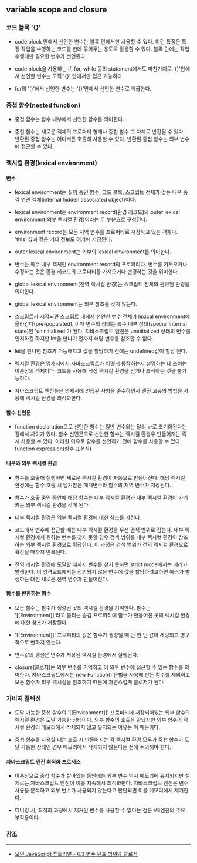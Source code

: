 ## variable scope and closure

### 코드 블록 '{}'

- code block 안에서 선언한 변수는 블록 안에서만 사용할 수 있다. 이런 특징은 특정 작업을 수행하는 코드를 한데 묶어두는 용도로 활용할 수 있다. 블록 안에는 작업 수행에만 필요한 변수가 선언된다.

- code block을 사용하는 if, for, while 등의 statement에서도 마찬가지로 '{}'안에서 선언한 변수는 오직 '{}' 안에서만 접근 가능하다.

- for의 '()'에서 선언한 변수는 '{}'안에서 선언한 변수로 취급한다.

### 중첩 함수(nested function)

- 중첩 함수는 함수 내부에서 선언한 함수를 의미한다.

- 중첩 함수는 새로운 객체의 프로퍼티 형태나 중첩 함수 그 자체로 반환될 수 있다. 반환된 중첩 함수는 어디서든 호출해 사용할 수 있다. 반환된 중첩 함수는 외부 변수에 접근할 수 있다.

### 렉시컬 환경(lexical environment)

#### 변수

- lexical environment는 실행 중인 함수, 코드 블록, 스크립트 전체가 갖는 내부 숨김 연관 객체(internal hidden associated object)이다.

- lexical environment는 environment record(환경 레코드)와 outer lexical environment(외부 렉시컬 환경)이라는 두 부분으로 구성된다.

- environment record는 모든 지역 변수를 프로퍼티로 저장하고 있는 객체다. 'this' 값과 같은 기타 정보도 여기에 저장된다.

- outer lexical environment는 외부의 lexical environment를 의미한다.

- 변수는 특수 내부 객체인 environment record의 프로퍼티다. 변수를 가져오거나 수정하는 것은 환경 레코드의 프로퍼티를 가져오거나 변경하는 것을 위미한다.

- global lexical environment(전역 렉시컬 환경)는 스크립트 전체와 관련된 환경을 의미한다.

- global lexical environment는 외부 참조를 갖지 않는다.

- 스크립트가 시작되면 스크립트 내에서 선언한 변수 전체가 lexical environment에 올라간다(pre-populated). 이때 변수의 상태는 특수 내부 상태(special internal state)인 'uninitialized'가 된다. 자바스크립트 엔진은 uninitialized 상태의 변수를 인지하긴 하지만 let을 만나기 전까지 해당 변수를 참조할 수 없다.

- let을 만나면 참조가 가능해지고 값을 할당하기 전에는 undefined값이 할당 된다.

- 렉시컬 환경은 명세서에서 자바스크립트가 어떻게 동작하는지 설명하는 데 쓰이는 이론상의 객체이다. 코드를 사용해 직접 렉시컬 환경을 얻거나 조작하는 것을 불가능하다.

- 자바스크립트 엔진들은 명세서에 언듭된 사항을 준수하면서 엔진 고유의 방법을 사용해 렉시컬 환경을 최적화한다.

#### 함수 선언문

- function declaration으로 선언한 함수는 일반 변수와는 달리 바로 초기화된다는 점에서 차이가 있다. 함수 선언문으로 선언한 함수는 렉시컬 환경우 만들어지는 즉시 사용할 수 있다. 이러한 이유로 함수를 선언하기 전에 함수를 사용할 수 있다. function expression(함수 표현식)

#### 내부와 외부 렉시컬 환경

- 함수를 호출해 실행하면 새로운 렉시컬 환경이 자동으로 만들어진다. 해당 렉시컬 환경에는 함수 호출 시 넘겨받은 매개변수와 함수의 지역 변수가 저장된다. 

- 함수가 호출 중인 동안에 해당 함수는 내부 렉시컬 환경과 내부 렉시컬 환경이 가리키는 외부 렉시컬 환경을 갖게 된다.

- 내부 렉시컬 환경은 외부 렉시컬 환경에 대한 참조를 가진다.

- 코드에서 변수에 접근할 때는 내부 렉시컬 환경을 우선 검색 범위로 잡는다. 내부 렉시컬 환경에서 원하는 변수를 찾지 못할 경우 검색 범위를 내부 렉시컬 환경이 참조하는 외부 렉시컬 환경으로 확장한다. 이 과정은 검색 범위가 전역 렉시컬 환경으로 확장될 때까지 반복된다.

- 전역 레시컬 환경에 도달할 때까지 변수를 찾지 못하면 strict mode에서는 에러가 발생한다. 비 엄격모드에서는 정의되지 않은 변수에 값을 할당하려고하면 에러가 발생하는 대신 새로운 전역 변수가 만들어진다.

#### 함수를 반환하는 함수

- 모든 함수는 함수가 생성된 곳의 렉시컬 환경을 기억한다. 함수는 '\[\[Environment\]\]'라고 불리는 숨김 프로퍼티에 함수가 만들어진 곳의 렉시컬 환경에 대한 참조가 저장된다.

- '\[\[Environment\]\]' 프로퍼티의 값은 함수가 생성될 때 단 한 번 값이 세팅되고 영구적으로 변하지 않는다.

- 변수값의 갱신은 변수가 저장된 렉시컬 환경에서 실행된다.

- closure(클로저)는 외부 변수를 기억하고 이 외부 변수에 접근할 수 있는 함수를 의미한다. 자바스크립트에서는 new Function() 문법을 사용해 만든 함수를 제외하고 모든 함수가 외부 렉시컬을 참조하기 때문에 자연스럽게 클로저가 된다.

### 가비지 컬렉션

- 도달 가능한 중첩 함수의 '\[\[Environment\]\]' 프로퍼티에 저장되어있는 외부 함수의 렉시컬 환경은 도달 가능한 상태이다. 외부 함수의 호출은 끝났지만 외부 함수의 렉시컬 환경이 메모리에서 삭제되지 않고 유지되는 이유는 이 때문이다.

- 중첩 함수를 사용할 때는 호출 시 만들어지는 각 렉시컬 환경 모두가 중첩 함수가 도달 가능한 상태인 경우 메모리에서 삭제되지 않는다는 점에 주의해야 한다.

#### 자바스크립트 엔진 최적화 프로세스

- 이론상으로 중첩 함수가 살아있는 동안에는 외부 변수 역시 메모리에 유지되지만 실제로는 자바스크립트 엔진이 이를 지속해서 최적화한다. 자바스크립트 엔진은 변수 사용을 분석하고 외부 변수가 사용되지 않는다고 판단되면 이를 메모리에서 제거한다. 

- 디버깅 시, 최적화 과정에서 제거된 변수를 사용할 수 없다는 점은 V8엔진의 주요 부작용이다.

### 참조
---

- [모던 JavaScript 튜토리얼 - 6.3 변수 유효 범위와 클로저](https://ko.javascript.info/closure)